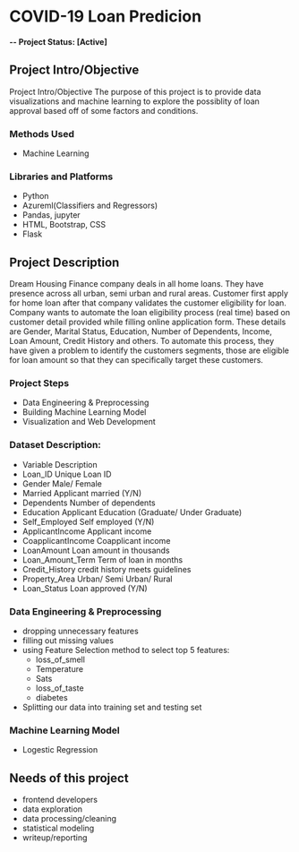 # COVID-19 Loan Predicion 

#### -- Project Status: [Active]

## Project Intro/Objective
Project Intro/Objective
The purpose of this project is to provide data visualizations and machine learning to explore the possiblity of loan approval based off of some factors and conditions. 

### Methods Used
* Machine Learning


### Libraries and Platforms
* Python
* Azureml(Classifiers and Regressors)
* Pandas, jupyter
* HTML, Bootstrap, CSS
* Flask 


## Project Description
Dream Housing Finance company deals in all home loans. They have presence across all urban, semi urban and rural areas. Customer first apply for home loan after that company validates the customer eligibility for loan.
Company wants to automate the loan eligibility process (real time) based on customer detail provided while filling online application form. These details are Gender, Marital Status, Education, Number of Dependents, Income, Loan Amount, Credit History and others. To automate this process, they have given a problem to identify the customers segments, those are eligible for loan amount so that they can specifically target these customers.

### Project Steps
* Data Engineering & Preprocessing
* Building Machine Learning Model
* Visualization and Web Development

### Dataset Description:
* Variable	Description
* Loan_ID	Unique Loan ID
* Gender	Male/ Female
* Married	Applicant married (Y/N)
* Dependents	Number of dependents
* Education	Applicant Education (Graduate/ Under Graduate)
* Self_Employed	Self employed (Y/N)
* ApplicantIncome	Applicant income
* CoapplicantIncome	Coapplicant income
* LoanAmount	Loan amount in thousands
* Loan_Amount_Term	Term of loan in months
* Credit_History	credit history meets guidelines
* Property_Area	Urban/ Semi Urban/ Rural
* Loan_Status	Loan approved (Y/N)

### Data Engineering & Preprocessing
* dropping unnecessary features 
* filling out missing values
* using Feature Selection method to select top 5 features:
  - loss_of_smell
  - Temperature
  - Sats
  - loss_of_taste
  - diabetes
* Splitting our data into training set and testing set

### Machine Learning Model
* Logestic Regression

## Needs of this project

- frontend developers
- data exploration
- data processing/cleaning
- statistical modeling
- writeup/reporting